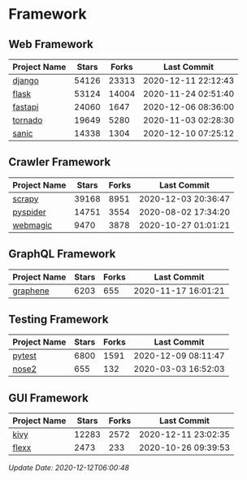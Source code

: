 # Framework

## Web Framework
| Project Name | Stars | Forks | Last Commit |
| ------------ | ----- | ----- | ----------- |
| [django](https://github.com/django/django) | 54126 | 23313 | 2020-12-11 22:12:43 |
| [flask](https://github.com/pallets/flask) | 53124 | 14004 | 2020-11-24 02:51:40 |
| [fastapi](https://github.com/tiangolo/fastapi) | 24060 | 1647 | 2020-12-06 08:36:00 |
| [tornado](https://github.com/tornadoweb/tornado) | 19649 | 5280 | 2020-11-03 02:28:30 |
| [sanic](https://github.com/huge-success/sanic) | 14338 | 1304 | 2020-12-10 07:25:12 |

## Crawler Framework
| Project Name | Stars | Forks | Last Commit |
| ------------ | ----- | ----- | ----------- |
| [scrapy](https://github.com/scrapy/scrapy) | 39168 | 8951 | 2020-12-03 20:36:47 |
| [pyspider](https://github.com/binux/pyspider) | 14751 | 3554 | 2020-08-02 17:34:20 |
| [webmagic](https://github.com/code4craft/webmagic) | 9470 | 3878 | 2020-10-27 01:01:21 |

## GraphQL Framework
| Project Name | Stars | Forks | Last Commit |
| ------------ | ----- | ----- | ----------- |
| [graphene](https://github.com/graphql-python/graphene) | 6203 | 655 | 2020-11-17 16:01:21 |

## Testing Framework
| Project Name | Stars | Forks | Last Commit |
| ------------ | ----- | ----- | ----------- |
| [pytest](https://github.com/pytest-dev/pytest) | 6800 | 1591 | 2020-12-09 08:11:47 |
| [nose2](https://github.com/nose-devs/nose2) | 655 | 132 | 2020-03-03 16:52:03 |

## GUI Framework
| Project Name | Stars | Forks | Last Commit |
| ------------ | ----- | ----- | ----------- |
| [kivy](https://github.com/kivy/kivy) | 12283 | 2572 | 2020-12-11 23:02:35 |
| [flexx](https://github.com/flexxui/flexx) | 2473 | 233 | 2020-10-26 09:39:53 |

*Update Date: 2020-12-12T06:00:48*